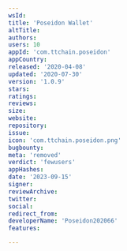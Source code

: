 ```yaml
---
wsId: 
title: 'Poseidon Wallet'
altTitle: 
authors: 
users: 10
appId: 'com.ttchain.poseidon'
appCountry: 
released: '2020-04-08'
updated: '2020-07-30'
version: '1.0.9'
stars: 
ratings: 
reviews: 
size: 
website: 
repository: 
issue: 
icon: 'com.ttchain.poseidon.png'
bugbounty: 
meta: 'removed'
verdict: 'fewusers'
appHashes: 
date: '2023-09-15'
signer: 
reviewArchive: 
twitter: 
social: 
redirect_from: 
developerName: 'Poseidon202066'
features: 

---
```


